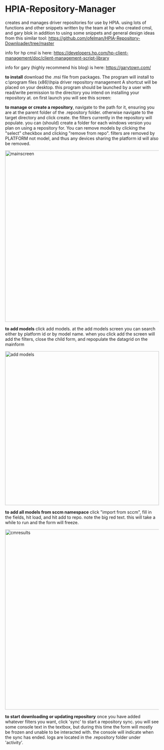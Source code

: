 # HPIA-Repository-Manager

creates and manages driver repositories for use by HPIA. using lots of functions and other snippets written by the team at hp who created cmsl, and gary blok in addition to using some snippets and general design ideas from this similar tool:
https://github.com/ofelman/HPIA-Repository-Downloader/tree/master

info for hp cmsl is here: 
https://developers.hp.com/hp-client-management/doc/client-management-script-library

info for gary (highly recommend his blog) is here:
https://garytown.com/

**to install** download the .msi file from packages. The program will install to c:\program files (x86)\hpia driver repository management
A shortcut will be placed on your desktop. this program should be launched by a user with read/write permission to the directory you intend on installing your repository at. on first launch you will see this screen:

**to manage or create a repository**, navigate to the path for it, ensuring you are at the parent folder of the .repository folder. otherwise navigate to the target directory and click create. the filters currently in the repository will populate. you can (should) create a folder for each windows version you plan on using a repository for. You can remove models by clicking the "select" checkbox and clicking "remove from repo". filters are removed by PLATFORM not model, and thus any devices sharing the platform id will also be removed. 

<img width="561" alt="mainscreen" src="https://github.com/fumbling-code/HPIA-Repository-Manager/assets/120566210/d07d719d-72b7-4216-9191-6b4386b0b7d0">

**to add models** click add models. at the add models screen you can search either by platform id or by model name. when you click add the screen will add the filters, close the child form, and repopulate the datagrid on the mainform

<img width="504" alt="add models" src="https://github.com/fumbling-code/HPIA-Repository-Manager/assets/120566210/44a5b525-3606-47b2-9dd1-5ea0c6d9c2da">

**to add all models from sccm namespace** click "import from sccm", fill in the fields, hit load, and hit add to repo. note the big red text. this will take a while to run and the form will freeze.

<img width="590" alt="cmresults" src="https://github.com/fumbling-code/HPIA-Repository-Manager/assets/120566210/4db3472c-1288-4412-815e-4eb5b62a40bf">


**to start downloading or updating repository** once you have added whatever filters you want, click 'sync' to start a repository sync. you will see some console text in the textbox, but during this time the form will mostly be frozen and unable to be interacted with. the console will indicate when the sync has ended. logs are located in the .repository folder under 'activity'.


